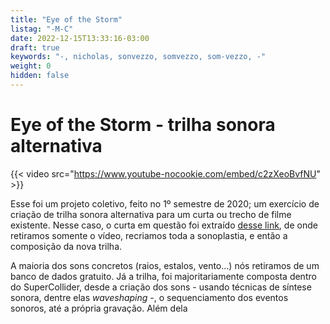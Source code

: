 ```yaml
---
title: "Eye of the Storm"
listag: "-M-C"
date: 2022-12-15T13:33:16-03:00
draft: true
keywords: "-, nicholas, sonvezzo, somvezzo, som-vezzo, -"
weight: 0
hidden: false
---
```

# Eye of the Storm - trilha sonora alternativa

{{< video src="https://www.youtube-nocookie.com/embed/c2zXeoBvfNU" >}}

Esse foi um projeto coletivo, feito no 1º semestre de 2020; um exercício de criação de trilha sonora alternativa para um curta ou trecho de filme existente. Nesse caso, o curta em questão foi extraído [desse link](https://www.youtube.com/watch?v=H1mX8ptsmBM), de onde retiramos somente o vídeo, recriamos toda a sonoplastia, e então a composição da nova trilha.

A maioria dos sons concretos (raios, estalos, vento...) nós retiramos de um banco de dados gratuito. Já a trilha, foi majoritariamente composta dentro do SuperCollider, desde a criação dos sons - usando técnicas de síntese sonora, dentre elas _waveshaping_ -, o sequenciamento dos eventos sonoros, até a própria gravação. Além dela
